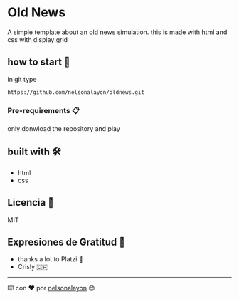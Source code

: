 # Old News

A simple template about an old news simulation. this is made with html and css with display:grid

## how to start 🚀

in git type 
```
https://github.com/nelsonalayon/oldnews.git
```

### Pre-requirements 📋

only donwload the repository and play


## built with 🛠️

* html
* css


## Licencia 📄

MIT

## Expresiones de Gratitud 🎁

* thanks a lot to Platzi 📢
* Crisly 🇨🇷


---
⌨️ con ❤️ por [nelsonalayon](https://github.com/nelsonalayon) 😊
